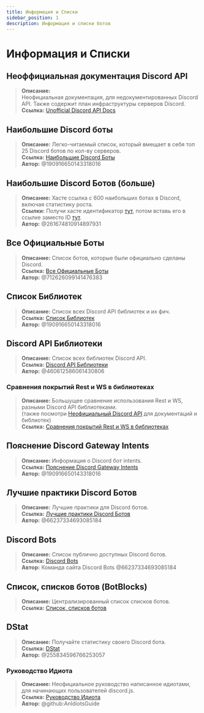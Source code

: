```yaml
---
title: Информация и Списки
sidebar_position: 1
description: Информация и списки ботов
---
```


# Информация и Списки

## Неоффициальная документация Discord API

> **Описание:**  <br/>
Неофициальная документация, для недокументированных Discord API. Также содержит план инфраструктуры серверов Discord.
**Ссылка:** [Unofficial Discord API Docs](https://luna.gitlab.io/discord-unofficial-docs/)

## Наибольшие Discord боты

> **Описание:** Легко-читаемый список, который вмещает в себя топ 25 Discord ботов по кол-ву серверов. <br/>
**Ссылка:** [Наибольшие Discord Боты](https://gist.github.com/advaith1/451dcbca2d7c3503d4f48d63eb918cb0)   <br/>
**Автор:** @190916650143318016

## Наибольшие Discord Ботов (больше)

> **Описание:** Хасте ссылка с 600 наибольших ботах в Discord, включая статистику роста.  <br/>
**Ссылки:** Получи хасте идентификатор [тут](https://unbelievaboat.com/api/botlist), потом вставь его в ссылке заместо ID [тут](https://haste.unbelievaboat.com/ID).  <br/>
**Автор:** @261674810914897931

## Все Официальные Боты

> **Описание:** Список ботов, которые были официально сделаны Discord.   <br/>
**Ссылка:** [Все Официальные Боты](https://gist.github.com/GeneralSadaf/e58edfb8158df2680aa90ae897c2e327)   <br/>
**Автор:** @712626099141476383

## Список Библиотек

> **Описание:** Список всех Discord API библиотек и их фич.   <br/>
**Ссылка:** [Список Библиотек](https://libs.advaith.io/)   <br/>
**Автор:** @190916650143318016

## Discord API Библиотеки

> **Описание:** Список всех библиотек Discord API.  <br/>
**Ссылка:** [Discord API Библиотеки](https://github.com/apacheli/discord-api-libs)  <br/>
**Автор:** @460612586061430806

### Сравнения покрытий Rest и WS в библиотеках

> **Описание:** Большущее сравнение использования Rest и WS, разными Discord API библиотеками.   <br/>
(также посмотри [Неофициальный Discord API](https://discordapi.com/unofficial/) для документаций и библиотек)   <br/>
**Ссылка:** [Сравнения покрытий Rest и WS в библиотеках](https://discordapi.com/unofficial/comparison.html) 

## Пояснение Discord Gateway Intents

> **Описание:** Информация о Discord бот intents.  <br/>
**Ссылка:** [Пояснение Discord Gateway Intents](https://gist.github.com/advaith1/e69bcc1cdd6d0087322734451f15aa2f)  <br/>
**Автор:** @190916650143318016

## Лучшие практики Discord Ботов

> **Описание:** Лучшие практики для Discord ботов.   <br/>
**Ссылка:** [Лучшие практики Discord Ботов](https://github.com/meew0/discord-bot-best-practices)   <br/>
**Автор:** @66237334693085184

## Discord Bots

> **Описание:** Список публично доступных Discord ботов.   <br/>
**Ссылка:** [Discord Bots](https://discord.bots.gg/)   <br/>
**Автор:** Команда сайта Discord Bots @66237334693085184

## Список, списков ботов (BotBlocks)

> **Описание:** Централизированный список списков ботов.   <br/>
**Ссылка:** [Список, списков ботов](https://botblock.org/lists) 

## DStat

> **Описание:** Получайте статистику своего Discord бота.   <br/>
**Ссылка:** [DStat](https://github.com/benricheson101/dstat) <br/>
**Автор:** @255834596766253057

### Руководство Идиота

> **Описание:** Неофициальное руководство написанное идиотами, для начинающих пользователей discord.js.   <br/>
**Ссылка:** [Руководство Идиота](https://anidiots.guide/) <br/>
**Автор:** @github:AnIdiotsGuide
